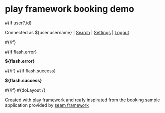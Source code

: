 # play framework booking demo

\#{if user?.id}

Connected as ${user.username} | [Search](<@%7BHotels.index()%7D>) | [Settings](<@%7BHotels.settings()%7D>) | [Logout](<@%7BApplication.logout()%7D>)

\#{/if}

\#{if flash.error}

**${flash.error}**

\#{/if} \#{if flash.success}

**${flash.success}**

\#{/if} \#{doLayout /}

Created with [play framework](http://www.playframework.org) and really inspirated from the booking sample application provided by [seam framework](http://seamframework.org/)
